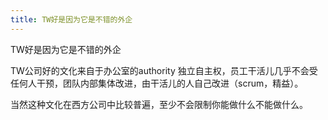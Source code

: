 ```yaml
---
title: TW好是因为它是不错的外企
---
```

TW好是因为它是不错的外企

TW公司好的文化来自于办公室的authority 独立自主权，员工干活儿几乎不会受任何人干预，团队内部集体改进，由干活儿的人自己改进（scrum，精益）。

当然这种文化在西方公司中比较普遍，至少不会限制你能做什么不能做什么。

